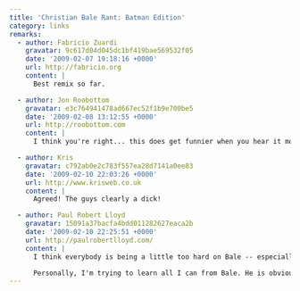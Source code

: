 ```yaml
---
title: 'Christian Bale Rant: Batman Edition'
category: links
remarks:
  - author: Fabricio Zuardi
    gravatar: 9c617d84d045dc1bf419bae569532f05
    date: '2009-02-07 19:18:16 +0000'
    url: http://fabricio.org
    content: |
      Best remix so far.

  - author: Jon Roobottom
    gravatar: e3c764941478ad667ec52f1b9e700be5
    date: '2009-02-08 13:12:55 +0000'
    url: http://roobottom.com
    content: |
      I think you're right... this does get funnier when you hear it more than once. He still comes off as a highly-strung knob tho.

  - author: Kris
    gravatar: c792ab0e2c783f557ea28d7141a0ee83
    date: '2009-02-10 22:03:26 +0000'
    url: http://www.krisweb.co.uk
    content: |
      Agreed! The guys clearly a dick!

  - author: Paul Robert Lloyd
    gravatar: 15091a37bacfa4bdd011282627eaca2b
    date: '2009-02-10 22:25:51 +0000'
    url: http://paulrobertlloyd.com/
    content: |
      I think everybody is being a little too hard on Bale -- especially when you take into account the DP walking around and distracting Bale while he was filming his scene. Bale has since stated he was half 'in character' when he flipped so that may have had some effect too (whether you choose to believe that or not is up to you).

      Personally, I'm trying to learn all I can from Bale. He is obviously highly skilled in ranting, so I'm looking to see how I can use his style in my own material ;-)
---
```

